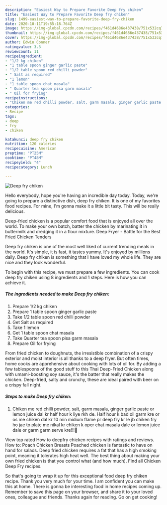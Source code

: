 ```yaml
---
description: "Easiest Way to Prepare Favorite Deep fry chiken"
title: "Easiest Way to Prepare Favorite Deep fry chiken"
slug: 1499-easiest-way-to-prepare-favorite-deep-fry-chiken
date: 2020-10-11T19:55:18.764Z
image: https://img-global.cpcdn.com/recipes/f461d4686e437438/751x532cq70/deep-fry-chiken-recipe-main-photo.jpg
thumbnail: https://img-global.cpcdn.com/recipes/f461d4686e437438/751x532cq70/deep-fry-chiken-recipe-main-photo.jpg
cover: https://img-global.cpcdn.com/recipes/f461d4686e437438/751x532cq70/deep-fry-chiken-recipe-main-photo.jpg
author: Edwin Conner
ratingvalue: 3.3
reviewcount: 11
recipeingredient:
- "1/2 kg chiken"
- "1 table spoon ginger garlic paste"
- "1/2 table spoon red chilli powder"
- " Salt as required"
- "1 lemon"
- "1 table spoon chat masala"
- " Quarter tea spoon pisa garm masala"
- " Oil for frying"
recipeinstructions:
- "Chiken me red chilli powder, salt, garm masala, ginger garlic paste or lemon juice dal kr half hour k liye rkh de. Half hour k bad oil garm kre or os me chiken dal kr 10 min midium flame pr deep fry kr le jb chiken fry ho jae to plate me nikal kr chiken k oper chat masala dale or lemon juice dale or garm garm serve kre!!!🤗"
categories:
- Recipe
tags:
- deep
- fry
- chiken

katakunci: deep fry chiken 
nutrition: 120 calories
recipecuisine: American
preptime: "PT25M"
cooktime: "PT48M"
recipeyield: "4"
recipecategory: Lunch

---
```



![Deep fry chiken](https://img-global.cpcdn.com/recipes/f461d4686e437438/751x532cq70/deep-fry-chiken-recipe-main-photo.jpg)

Hello everybody, hope you're having an incredible day today. Today, we're going to prepare a distinctive dish, deep fry chiken. It is one of my favorites food recipes. For mine, I'm gonna make it a little bit tasty. This will be really delicious.

Deep-fried chicken is a popular comfort food that is enjoyed all over the world. To make your own batch, batter the chicken by marinating it in buttermilk and dredging it in a flour mixture. Deep Fryer - Battle for the Best Fried Chicken Tenders

Deep fry chiken is one of the most well liked of current trending meals in the world. It's simple, it is fast, it tastes yummy. It's enjoyed by millions daily. Deep fry chiken is something that I have loved my whole life. They are nice and they look wonderful.


To begin with this recipe, we must prepare a few ingredients. You can cook deep fry chiken using 8 ingredients and 1 steps. Here is how you can achieve it.

<!--inarticleads1-->

##### The ingredients needed to make Deep fry chiken:

1. Prepare 1/2 kg chiken
1. Prepare 1 table spoon ginger garlic paste
1. Take 1/2 table spoon red chilli powder
1. Get  Salt as required
1. Take 1 lemon
1. Get 1 table spoon chat masala
1. Take  Quarter tea spoon pisa garm masala
1. Prepare  Oil for frying


From fried chicken to doughnuts, the irresistible combination of a crispy exterior and moist interior is all thanks to a deep fryer. But often times, home cooks are apprehensive about cooking with lots of oil for. By adding a few tablespoons of the good stuff to this Thai Deep-Fried Chicken along with umami-boosting soy sauce, it&#39;s the batter that really makes the chicken. Deep-fried, salty and crunchy, these are ideal paired with beer on a crispy fall night. 

<!--inarticleads2-->

##### Steps to make Deep fry chiken:

1. Chiken me red chilli powder, salt, garm masala, ginger garlic paste or lemon juice dal kr half hour k liye rkh de. Half hour k bad oil garm kre or os me chiken dal kr 10 min midium flame pr deep fry kr le jb chiken fry ho jae to plate me nikal kr chiken k oper chat masala dale or lemon juice dale or garm garm serve kre!!!🤗


View top rated How to deepfry chicken recipes with ratings and reviews. How to: Poach Chicken Breasts Poached chicken is fantastic to have on hand for salads. Deep fried chicken requires a fat that has a high smoking point, meaning it tolerates high heat well. The best thing about making your own fried chicken is that you control what (and how much). Find all Chicken Deep Fry recipes. 

So that's going to wrap it up for this exceptional food deep fry chiken recipe. Thank you very much for your time. I am confident you can make this at home. There is gonna be interesting food in home recipes coming up. Remember to save this page on your browser, and share it to your loved ones, colleague and friends. Thanks again for reading. Go on get cooking!
